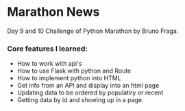 # Marathon News
Day 9 and 10 Challenge of Python Marathon by Bruno Fraga.

### Core features I learned:
* How to work with api's 
* How to use Flask with python and Route
* How to implement python into HTML
* Get info from an API and display into an html page
* Updating data to be ordered by populatiry or recent
* Getting data by id and showing up in a page.
